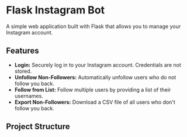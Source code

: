 # Flask Instagram Bot

A simple web application built with Flask that allows you to manage your Instagram account.

## Features

-   **Login:** Securely log in to your Instagram account. Credentials are not stored.
-   **Unfollow Non-Followers:** Automatically unfollow users who do not follow you back.
-   **Follow from List:** Follow multiple users by providing a list of their usernames.
-   **Export Non-Followers:** Download a CSV file of all users who don't follow you back.

## Project Structure
